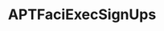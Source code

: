 ---
title: APTFaciExecSignUps
redirect_to: https://docs.google.com/spreadsheets/d/1_YMzkUJf6ZrvXPccDppJkKfA51dJL9fsDxCraByr3uw/edit?usp=sharing
redirect_from: 
  - /APTFaciExecSignUps
  - /aptfaciexecsignups
---